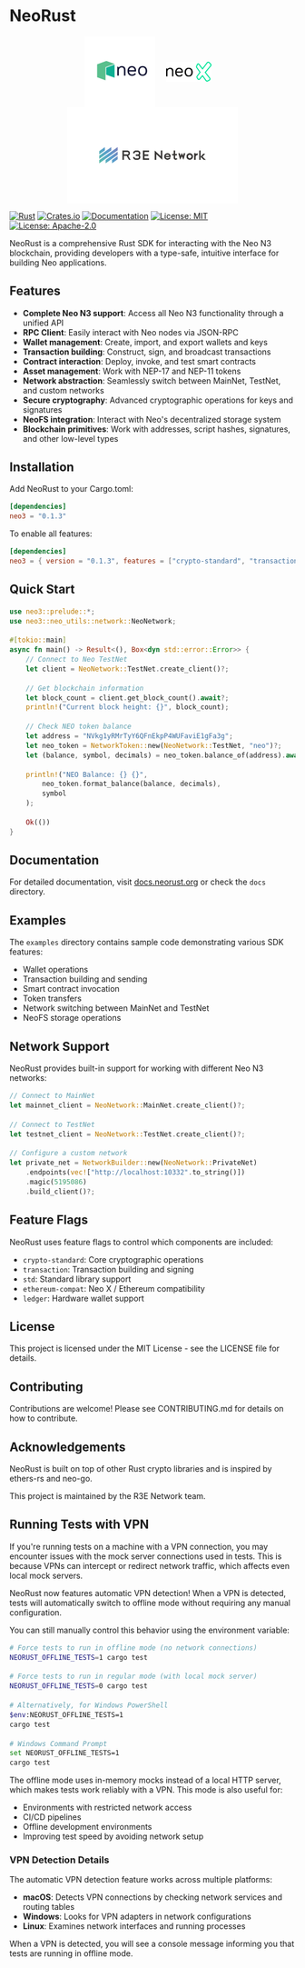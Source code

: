 # NeoRust

<div align="center">
  <p>
    <img src="assets/images/neo-logo.png" alt="Neo Logo" width="125" align="middle"/>&nbsp;&nbsp;&nbsp;&nbsp;
    <img src="assets/images/neo-x-logo.png" alt="Neo X Logo" width="80" align="middle"/>&nbsp;&nbsp;&nbsp;&nbsp;
    <img src="assets/images/r3e-logo.png" alt="R3E Logo" width="300" align="middle"/>
  </p>
</div>

[![Rust](https://github.com/R3E-Network/NeoRust/actions/workflows/rust.yml/badge.svg)](https://github.com/R3E-Network/NeoRust/actions/workflows/rust.yml)
[![Crates.io](https://img.shields.io/crates/v/neo3.svg)](https://crates.io/crates/neo3)
[![Documentation](https://docs.rs/neo3/badge.svg)](https://docs.rs/neo3)
[![License: MIT](https://img.shields.io/badge/License-MIT-yellow.svg)](https://opensource.org/licenses/MIT)
[![License: Apache-2.0](https://img.shields.io/badge/License-Apache%202.0-blue.svg)](https://opensource.org/licenses/Apache-2.0)

NeoRust is a comprehensive Rust SDK for interacting with the Neo N3 blockchain, providing developers with a type-safe, intuitive interface for building Neo applications.

## Features

- **Complete Neo N3 support**: Access all Neo N3 functionality through a unified API
- **RPC Client**: Easily interact with Neo nodes via JSON-RPC
- **Wallet management**: Create, import, and export wallets and keys
- **Transaction building**: Construct, sign, and broadcast transactions
- **Contract interaction**: Deploy, invoke, and test smart contracts
- **Asset management**: Work with NEP-17 and NEP-11 tokens
- **Network abstraction**: Seamlessly switch between MainNet, TestNet, and custom networks
- **Secure cryptography**: Advanced cryptographic operations for keys and signatures
- **NeoFS integration**: Interact with Neo's decentralized storage system
- **Blockchain primitives**: Work with addresses, script hashes, signatures, and other low-level types

## Installation

Add NeoRust to your Cargo.toml:

```toml
[dependencies]
neo3 = "0.1.3"
```

To enable all features:

```toml
[dependencies]
neo3 = { version = "0.1.3", features = ["crypto-standard", "transaction", "std"] }
```

## Quick Start

```rust
use neo3::prelude::*;
use neo3::neo_utils::network::NeoNetwork;

#[tokio::main]
async fn main() -> Result<(), Box<dyn std::error::Error>> {
    // Connect to Neo TestNet
    let client = NeoNetwork::TestNet.create_client()?;
    
    // Get blockchain information
    let block_count = client.get_block_count().await?;
    println!("Current block height: {}", block_count);
    
    // Check NEO token balance
    let address = "NVkg1yRMrTyY6QFnEkpP4WUFaviE1gFa3g";
    let neo_token = NetworkToken::new(NeoNetwork::TestNet, "neo")?;
    let (balance, symbol, decimals) = neo_token.balance_of(address).await?;
    
    println!("NEO Balance: {} {}", 
        neo_token.format_balance(balance, decimals), 
        symbol
    );
    
    Ok(())
}
```

## Documentation

For detailed documentation, visit [docs.neorust.org](https://docs.neorust.org) or check the `docs` directory.

## Examples

The `examples` directory contains sample code demonstrating various SDK features:

- Wallet operations
- Transaction building and sending
- Smart contract invocation
- Token transfers
- Network switching between MainNet and TestNet
- NeoFS storage operations

## Network Support

NeoRust provides built-in support for working with different Neo N3 networks:

```rust
// Connect to MainNet
let mainnet_client = NeoNetwork::MainNet.create_client()?;

// Connect to TestNet
let testnet_client = NeoNetwork::TestNet.create_client()?;

// Configure a custom network
let private_net = NetworkBuilder::new(NeoNetwork::PrivateNet)
    .endpoints(vec!["http://localhost:10332".to_string()])
    .magic(5195086)
    .build_client()?;
```

## Feature Flags

NeoRust uses feature flags to control which components are included:

- `crypto-standard`: Core cryptographic operations
- `transaction`: Transaction building and signing
- `std`: Standard library support
- `ethereum-compat`: Neo X / Ethereum compatibility
- `ledger`: Hardware wallet support

## License

This project is licensed under the MIT License - see the LICENSE file for details.

## Contributing

Contributions are welcome! Please see CONTRIBUTING.md for details on how to contribute.

## Acknowledgements

NeoRust is built on top of other Rust crypto libraries and is inspired by ethers-rs and neo-go.

This project is maintained by the R3E Network team.

## Running Tests with VPN

If you're running tests on a machine with a VPN connection, you may encounter issues with the mock server connections used in tests. This is because VPNs can intercept or redirect network traffic, which affects even local mock servers.

NeoRust now features automatic VPN detection! When a VPN is detected, tests will automatically switch to offline mode without requiring any manual configuration.

You can still manually control this behavior using the environment variable:

```bash
# Force tests to run in offline mode (no network connections)
NEORUST_OFFLINE_TESTS=1 cargo test

# Force tests to run in regular mode (with local mock server)
NEORUST_OFFLINE_TESTS=0 cargo test

# Alternatively, for Windows PowerShell
$env:NEORUST_OFFLINE_TESTS=1
cargo test

# Windows Command Prompt
set NEORUST_OFFLINE_TESTS=1
cargo test
```

The offline mode uses in-memory mocks instead of a local HTTP server, which makes tests work reliably with a VPN. This mode is also useful for:

- Environments with restricted network access
- CI/CD pipelines
- Offline development environments
- Improving test speed by avoiding network setup

### VPN Detection Details

The automatic VPN detection feature works across multiple platforms:

- **macOS**: Detects VPN connections by checking network services and routing tables
- **Windows**: Looks for VPN adapters in network configurations
- **Linux**: Examines network interfaces and running processes

When a VPN is detected, you will see a console message informing you that tests are running in offline mode.
